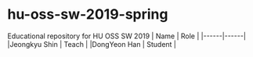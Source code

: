 # hu-oss-sw-2019-spring
Educational repository for HU OSS SW 2019
| Name | Role |
|------|------|
|Jeongkyu Shin | Teach |
|DongYeon Han  | Student |
